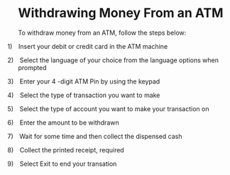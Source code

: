 <h1> Withdrawing Money From an ATM </h1>
<p class=MsoNormal>To withdraw money from an ATM, follow the steps below:</p>

<p class=MsoListParagraphCxSpFirst style='text-indent:-.25in;mso-list:l0 level1 lfo1'><![if !supportLists]><span
style='mso-bidi-font-family:Calibri;mso-bidi-theme-font:minor-latin'><span
style='mso-list:Ignore'>1)<span style='font:7.0pt "Times New Roman"'>&nbsp;&nbsp;&nbsp;&nbsp;&nbsp;
</span></span></span><![endif]>Insert your debit or credit card in the ATM
machine</p>

<p class=MsoListParagraphCxSpMiddle style='text-indent:-.25in;mso-list:l0 level1 lfo1'><![if !supportLists]><span
style='mso-bidi-font-family:Calibri;mso-bidi-theme-font:minor-latin'><span
style='mso-list:Ignore'>2)<span style='font:7.0pt "Times New Roman"'>&nbsp;&nbsp;&nbsp;&nbsp;&nbsp;
</span></span></span><![endif]>Select the language of your choice from the
language options when prompted</p>

<p class=MsoListParagraphCxSpMiddle style='text-indent:-.25in;mso-list:l0 level1 lfo1'><![if !supportLists]><span
style='mso-bidi-font-family:Calibri;mso-bidi-theme-font:minor-latin'><span
style='mso-list:Ignore'>3)<span style='font:7.0pt "Times New Roman"'>&nbsp;&nbsp;&nbsp;&nbsp;&nbsp;
</span></span></span><![endif]>Enter your 4 -digit ATM Pin by using the keypad</p>

<p class=MsoListParagraphCxSpMiddle style='text-indent:-.25in;mso-list:l0 level1 lfo1'><![if !supportLists]><span
style='mso-bidi-font-family:Calibri;mso-bidi-theme-font:minor-latin'><span
style='mso-list:Ignore'>4)<span style='font:7.0pt "Times New Roman"'>&nbsp;&nbsp;&nbsp;&nbsp;&nbsp;
</span></span></span><![endif]>Select the type of transaction you want to make</p>

<p class=MsoListParagraphCxSpMiddle style='text-indent:-.25in;mso-list:l0 level1 lfo1'><![if !supportLists]><span
style='mso-bidi-font-family:Calibri;mso-bidi-theme-font:minor-latin'><span
style='mso-list:Ignore'>5)<span style='font:7.0pt "Times New Roman"'>&nbsp;&nbsp;&nbsp;&nbsp;&nbsp;
</span></span></span><![endif]>Select the type of account you want to make your
transaction on</p>

<p class=MsoListParagraphCxSpMiddle style='text-indent:-.25in;mso-list:l0 level1 lfo1'><![if !supportLists]><span
style='mso-bidi-font-family:Calibri;mso-bidi-theme-font:minor-latin'><span
style='mso-list:Ignore'>6)<span style='font:7.0pt "Times New Roman"'>&nbsp;&nbsp;&nbsp;&nbsp;&nbsp;
</span></span></span><![endif]>Enter the amount to be withdrawn</p>

<p class=MsoListParagraphCxSpMiddle style='text-indent:-.25in;mso-list:l0 level1 lfo1'><![if !supportLists]><span
style='mso-bidi-font-family:Calibri;mso-bidi-theme-font:minor-latin'><span
style='mso-list:Ignore'>7)<span style='font:7.0pt "Times New Roman"'>&nbsp;&nbsp;&nbsp;&nbsp;&nbsp;
</span></span></span><![endif]>Wait for some time and then collect the
dispensed cash</p>

<p class=MsoListParagraphCxSpMiddle style='text-indent:-.25in;mso-list:l0 level1 lfo1'><![if !supportLists]><span
style='mso-bidi-font-family:Calibri;mso-bidi-theme-font:minor-latin'><span
style='mso-list:Ignore'>8)<span style='font:7.0pt "Times New Roman"'>&nbsp;&nbsp;&nbsp;&nbsp;&nbsp;
</span></span></span><![endif]>Collect the printed receipt, required</p>

<p class=MsoListParagraphCxSpLast style='text-indent:-.25in;mso-list:l0 level1 lfo1'><![if !supportLists]><span
style='mso-bidi-font-family:Calibri;mso-bidi-theme-font:minor-latin'><span
style='mso-list:Ignore'>9)<span style='font:7.0pt "Times New Roman"'>&nbsp;&nbsp;&nbsp;&nbsp;&nbsp;
</span></span></span><![endif]>Select Exit to end your transation</p>

</div>

</body>

</html>
  

